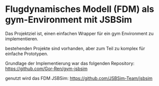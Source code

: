 # Flugdynamisches Modell (FDM) als gym-Environment mit JSBSim

Das Projektziel ist, einen einfachen Wrapper für ein gym Environment zu implementieren.

bestehenden Projekte sind vorhanden, aber zum Teil zu komplex für einfache Prototypen.

Grundlage der Implementierung war das folgenden Repository: https://github.com/Gor-Ren/gym-jsbsim

genutzt wird das FDM JSBSim: https://github.com/JSBSim-Team/jsbsim
